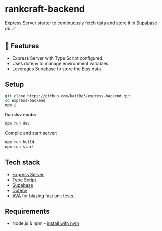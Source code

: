# rankcraft-backend
Express Server starter to continuously fetch data and store it in Supabase db.🪄

## 🎁 Features
* Express Server with Type Script configured.
* Uses dotenv to manage environment variables.
* Leverages Supabase to store the Etsy data.

## Setup
```sh
git clone https://github.com/katiBe3/express-backend.git
cd express-backend
npm i
```
Run dev mode: 
```sh
npm run dev
```
Compile and start server:
```sh
npm run build
npm run start
```

## Tech stack
- [Express Server](https://expressjs.com/de/)
- [Type Script](https://www.typescriptlang.org/)
- [Supabase](https://supabase.com/)
- [Dotenv](https://www.dotenv.org/)
- [AVA](https://github.com/avajs/ava) for blazing fast unit tests.

## Requirements

- Node.js & npm - [install with nvm](https://github.com/nvm-sh/nvm#installing-and-updating)
